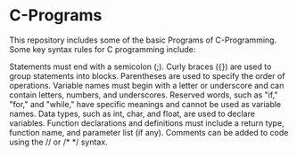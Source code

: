 # C-Programs
This repository includes some of the basic Programs of C-Programming. 
Some key syntax rules for C programming include:

Statements must end with a semicolon (;).
Curly braces ({}) are used to group statements into blocks.
Parentheses are used to specify the order of operations.
Variable names must begin with a letter or underscore and can contain letters, numbers, and underscores.
Reserved words, such as "if," "for," and "while," have specific meanings and cannot be used as variable names.
Data types, such as int, char, and float, are used to declare variables.
Function declarations and definitions must include a return type, function name, and parameter list (if any).
Comments can be added to code using the // or /* */ syntax.

